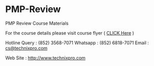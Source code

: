 # PMP-Review
PMP Review Course Materials

For the course details please visit course flyer ( <a href="https://github.com/technixpro/PMP-Review/blob/master/TechnixPRO_PMP_Review_CourseFlyer.pdf">CLICK Here</a> )

Hotline Query : (852) 3568-7071 
Whatsapp : (852) 6818-7071
Email : cs@technixpro.com

Web Site : http://www.technixpro.com
